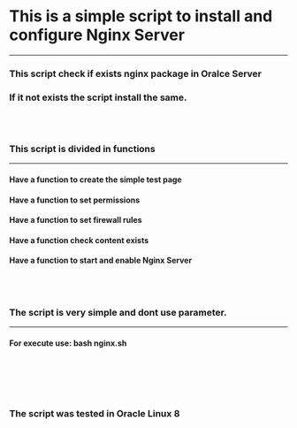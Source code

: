 # This is a simple script to install and configure Nginx Server
---
### This script check if exists nginx package in Oralce Server 
### If it not exists the script install the same.
<br/><br/>
### This script is divided in functions
---
#### Have a function to create the simple test page
#### Have a function to set permissions
#### Have a function to set firewall rules
#### Have a function check content exists
#### Have a function to start and enable Nginx Server

<br/><br/>
### The script is very simple and dont use parameter.
---
#### For execute use: bash nginx.sh

<br/><br/>
<br/><br/>
### The script was tested in Oracle Linux 8
